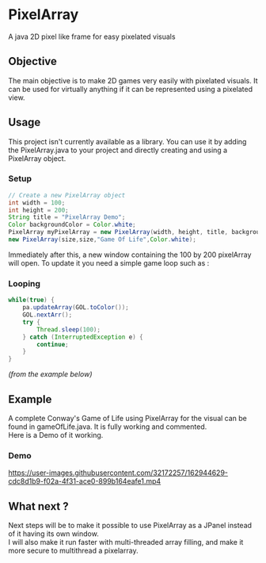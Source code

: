 # PixelArray
 A java 2D pixel like frame for easy pixelated visuals

## Objective
The main objective is to make 2D games very easily with pixelated visuals. It can be used for virtually anything if it can be represented using a pixelated view.

## Usage 
This project isn't currently available as a library. You can use it by adding the PixelArray.java to your project and directly creating and using a PixelArray object. 

### Setup
```java
// Create a new PixelArray object
int width = 100;
int height = 200;
String title = "PixelArray Demo";
Color backgroundColor = Color.white;
PixelArray myPixelArray = new PixelArray(width, height, title, backgroundColor);
new PixelArray(size,size,"Game Of Life",Color.white);
```
Immediately after this, a new window containing the 100 by 200 pixelArray will open. To update it you need a simple game loop such as :

### Looping
```java
while(true) {
    pa.updateArray(GOL.toColor());
    GOL.nextArr();
    try {
        Thread.sleep(100);
    } catch (InterruptedException e) {
        continue;
    }
}
```
*(from the example below)*

## Example
A complete Conway's Game of Life using PixelArray for the visual can be found in gameOfLife.java. It is fully working and commented.  
Here is a Demo of it working.

### Demo  


https://user-images.githubusercontent.com/32172257/162944629-cdc8d1b9-f02a-4f31-ace0-899b164eafe1.mp4


## What next ?
Next steps will be to make it possible to use PixelArray as a JPanel instead of it having its own window.  
I will also make it run faster with multi-threaded array filling, and make it more secure to multithread a pixelarray.
